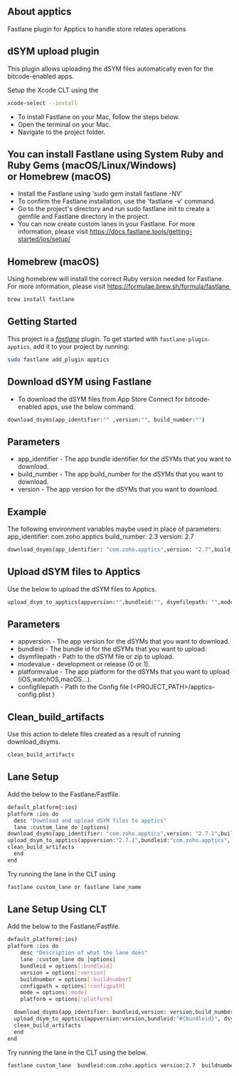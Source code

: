 ## About apptics

Fastlane plugin for Apptics to handle store relates operations

## dSYM upload plugin

This plugin allows uploading the dSYM files automatically even for the bitcode-enabled apps. 

Setup the Xcode CLT using the 

```bash
xcode-select --install
```
* To install Fastlane on your Mac, follow the steps below.
* Open the terminal on your Mac.
*	Navigate to the project folder.

## You can install Fastlane using System Ruby and Ruby Gems (macOS/Linux/Windows) or Homebrew (macOS)

* Install the Fastlane using 'sudo gem install fastlane -NV'
* To confirm the Fastlane installation, use the 'fastlane -v' command.
* Go to the project's directory and run sudo fastlane init to create a gemfile and Fastlane directory in the project.
* You can now create custom lanes in your Fastlane. For more information, please visit https://docs.fastlane.tools/getting-started/ios/setup/

## Homebrew (macOS)
 	
  Using homebrew will install the correct Ruby version needed for Fastlane. For more information, please visit https://formulae.brew.sh/formula/fastlane 

```bash
brew install fastlane
```
## Getting Started

This project is a [_fastlane_](https://github.com/fastlane/fastlane) plugin. To get started with `fastlane-plugin-apptics`, add it to your project by running:

```bash
sudo fastlane add_plugin apptics
```

## Download dSYM using Fastlane
* To download the dSYM files from App Store Connect for bitcode-enabled apps, use the below command.

```bash
download_dsyms(app_identifier:"" ,version:"", build_number:"")
```
## Parameters
* app_identifier - The app bundle identifier for the dSYMs that you want to download.
* build_number - The app build_number for the dSYMs that you want to download.
* version - The app version for the dSYMs that you want to download.
## Example
The following environment variables maybe used in place of parameters:
app_identifier: com.zoho.apptics
build_number: 2.3
version: 2.7

```bash
download_dsyms(app_identifier: "com.zoho.apptics",version: "2.7",build_number: "2.3 ")
```
## Upload dSYM files to Apptics

Use the below to upload the dSYM files to Apptics.

```bash
upload_dsym_to_apptics(appversion:"",bundleid:"", dsymfilepath: "",modevalue:"", platformvalue:"" ,configfilepath:"",buildversion:"")
```
## Parameters
* appversion - The app version for the dSYMs that you want to download.
* bundleid - The bundle id for the dSYMs that you want to upload.
* dsymfilepath - Path to the dSYM file or zip to upload.
* modevalue - development or release (0 or 1).
* platformvalue - The app platform for the dSYMs that you want to upload (iOS,watchOS,macOS…).
* configfilepath - Path to the Config file (<PROJECT_PATH>/apptics-config.plist )

## Clean_build_artifacts

Use this action to delete files created as a result of running download_dsyms.

```bash
clean_build_artifacts
```
## Lane Setup

Add the below to the Fastlane/Fastfile.
```bash
default_platform(:ios)
platform :ios do
  desc "Download and upload dSYM files to apptics"
  lane :custom_lane do |options|
download_dsyms(app_identifier: "com.zoho.apptics",version: "2.7.1",build_number: "2.3")
upload_dsym_to_apptics(appversion:"2.7.1",bundleid:"com.zoho.apptics", dsymfilepath: "com.zoho.apptics-2.7.1-2.0.534.dSYM.zip",modevalue:"1", platformvalue:"iOS" ,configfilepath:"/Documents/apptics-config.plist",buildversion:"2.0.4")
clean_build_artifacts
  end
end
```

Try running the lane in the CLT using 

```bash
fastlane custom_lane or fastlane lane_name
```
## Lane Setup Using CLT
Add the below to the Fastlane/Fastfile.

```bash
default_platform(:ios)
platform :ios do
    desc "Description of what the lane does"
    lane :custom_lane do |options|
    bundleid = options[:bundleid]
    version = options[:version]
    buildnumber = options[:buildnumber]
    configpath = options[:configpath]
    mode = options[:mode]
    platform = options[:platform]

  download_dsyms(app_identifier: bundleid,version: version,build_number: buildnumber)
  upload_dsym_to_apptics(appversion:version,bundleid:"#{bundleid}", dsymfilepath: "#{bundleid}-#{version}-#{buildnumber}.dSYM.zip",modevalue:mode, platformvalue:platform ,configfilepath:"#{configpath}",buildversion:buildnumber)
  clean_build_artifacts
  end
end
```


Try running the lane in the CLT using the below.

```bash
fastlane custom_lane  bundleid:com.zoho.apptics version:2.7  buildnumber:2.5  configpath:<PROJECT_PATH>/apptics-config.plist  mode:1 platform:iOS
```

